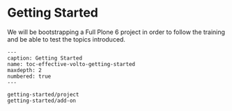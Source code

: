 # Getting Started

We will be bootstrapping a Full Plone 6 project in order to follow the training and be able to test the topics introduced.



```{toctree}
---
caption: Getting Started
name: toc-effective-volto-getting-started
maxdepth: 2
numbered: true
---

getting-started/project
getting-started/add-on
```
